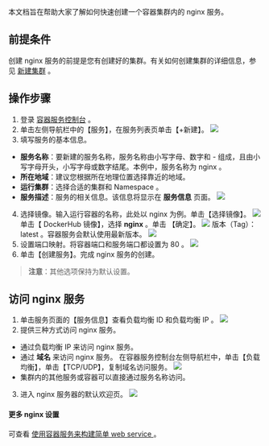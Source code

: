 本文档旨在帮助大家了解如何快速创建一个容器集群内的 nginx 服务。

## 前提条件
创建 nginx 服务的前提是您有创建好的集群。有关如何创建集群的详细信息，参见 [新建集群](http://tce.fsphere.cn/document/product/457/9091) 。

## 操作步骤
1. 登录 [容器服务控制台](http://console.tce.fsphere.cn/ccs) 。
2. 单击左侧导航栏中的【服务】，在服务列表页单击【+新建】。
![](http://imgcache.tce.fsphere.cn/static/mc.qcloudimg.com/static/img/11f7f75d7b051a815da8bfe1e744a8e8/image.png)
3. 填写服务的基本信息。
 - **服务名称**：要新建的服务名称，服务名称由小写字母、数字和 - 组成，且由小写字母开头，小写字母或数字结尾。本例中，服务名称为 nginx 。
 - **所在地域**：建议您根据所在地理位置选择靠近的地域。
 - **运行集群**：选择合适的集群和 Namespace 。
 - **服务描述**：服务的相关信息。该信息将显示在 **服务信息** 页面。
 ![](http://imgcache.tce.fsphere.cn/static/mc.qcloudimg.com/static/img/abb593719ae3c4b7b3b3f79ce68b75a7/image.png)
4. 选择镜像。输入运行容器的名称，此处以 nginx 为例。单击【选择镜像】。
![](http://imgcache.tce.fsphere.cn/static/mc.qcloudimg.com/static/img/2ecf52cd54db7b3cd44eda24f3b3a452/image.png)
单击【 DockerHub 镜像】，选择 **nginx** 。单击 【确定】。
![](http://imgcache.tce.fsphere.cn/static/mc.qcloudimg.com/static/img/0cec90a9a793d8769d586376935bf361/image.png)
版本（Tag）： latest 。容器服务会默认使用最新版本。
![](http://imgcache.tce.fsphere.cn/static/mc.qcloudimg.com/static/img/247064bd27464737d06d02d846c2c227/image.png)
5. 设置端口映射。将容器端口和服务端口都设置为 80 。
![](http://imgcache.tce.fsphere.cn/static/mc.qcloudimg.com/static/img/a86f50da339892896871ab9408514433/image.png)
6. 单击【创建服务】。完成 nginx 服务的创建。
>**注意**：其他选项保持为默认设置。

## 访问 nginx 服务
1. 单击服务页面的【服务信息】查看负载均衡 ID 和负载均衡 IP 。 
![](http://imgcache.tce.fsphere.cn/static/mc.qcloudimg.com/static/img/ce1634fd0c84c6aecfec315f3126d9d6/image.png)
2. 提供三种方式访问 nginx 服务。
 - 通过负载均衡 IP 来访问 nginx 服务。
 - 通过 **域名** 来访问 nginx 服务。
 在容器服务控制台左侧导航栏中，单击【负载均衡】，单击【TCP/UDP】，复制域名访问服务。
 ![](http://imgcache.tce.fsphere.cn/static/mc.qcloudimg.com/static/img/23885bb932bdffb91d0a03b899429225/image.png)
 - 集群内的其他服务或容器可以直接通过服务名称访问。
3. 进入 nginx 服务器的默认欢迎页。
![](http://imgcache.tce.fsphere.cn/static/mc.qcloudimg.com/static/img/a3cbbc5c902bd162210a4615c0955f19/image.png)

#### 更多 nginx 设置

可查看 [使用容器服务来构建简单 web service ](http://tce.fsphere.cn/community/article/223421)。
